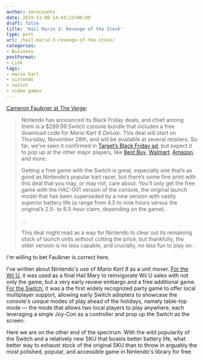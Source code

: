 ```yaml
---
author: zerocounts
date: 2019-11-08 14:43:22+00:00
draft: false
title: 'Hail Mario 3: Revenge of the Stock'
type: post
url: /hail-mario-3-revenge-of-the-stock/
categories:
- Business
postFormat:
- Link
tags:
- mario kart
- nintendo
- switch
- video games
---
```


[Cameron Faulkner at The Verge](https://www.theverge.com/good-deals/2019/11/7/20951789/nintendo-switch-deal-console-mario-kart-8-black-friday-deluxe-joy-con-games):

> Nintendo has announced its Black Friday deals, and chief among them is a $299.99 Switch console bundle that includes a free download code for _Mario Kart 8 Deluxe_. This deal will start on Thursday, November 28th, and will be available at several retailers. So far, we’ve seen it confirmed in [Target’s Black Friday ad](https://www.theverge.com/good-deals/2019/11/6/20951404/black-friday-target-deals-ipad-xbox-one-x-google-nest-gopro), but expect it to pop up at the other major players, like [Best Buy](https://bestbuy.7tiv.net/c/482924/614286/10014?u=https%3A%2F%2Fwww.bestbuy.com%2Fsite%2Fsearchpage.jsp%3F_dyncharset%3DUTF-8%26id%3Dpcat17071%26iht%3Dy%26keys%3Dkeys%26ks%3D960%26list%3Dn%26sc%3DGlobal%26st%3Dnintendo%26type%3Dpage%26usc%3DAll%2520Categories&subId1=xid:fr1573222465742ged), [Walmart](https://goto.walmart.com/c/482924/565706/9383?u=https%3A%2F%2Fwww.walmart.com%2Fsearch%2F%3Fquery%3Dnintendo&subId1=xid:fr1573222465742chj), [Amazon](https://amzn.to/2Nlhsiq), and more. 
>
> Getting a free game with the Switch is great, especially one that’s as good as Nintendo’s popular kart racer, but there’s some fine print with this deal that you may, or may not, care about. You’ll only get the free game with the HAC-001 version of the console, the original launch model that has been superseded by a new version with vastly superior battery life (a range from 4.5 to nine hours versus the original’s 2.5- to 6.5-hour claim, depending on the game). 
>
> …
>
> This deal might read as a way for Nintendo to clear out its remaining stock of launch units without cutting the price, but thankfully, the older version is no less capable, and crucially, no less fun to play on.

I'm willing to bet Faulkner is correct here.

I've written about Nintendo's use of _Mario Kart 8_ as a unit mover. [For the Wii U](/2014/06/01/hail-mario/), it was used as a final Hail Mary to reinvigorate Wii U sales with not only the game, but a very early review embargo and a free additional game. [For the Switch](/2017/04/30/hail-mario-2-electrodrome-boogaloo/), it was a the first widely recognized party game to offer local multiplayer support, allowing early Switch adopters to showcase the console's unique modes of play ahead of the holidays, namely table-top mode — the mode that allows two local players to play anywhere, each leveraging a single Joy-Con as a controller and prop up the Switch as the screen.

Here we are on the other end of the spectrum. With the wild popularity of the Switch and a relatively new SKU that boasts better battery life, what better way to exhaust stock of the original SKU than to throw in arguably the most polished, popular, and accessible game in Nintendo's library for free.

